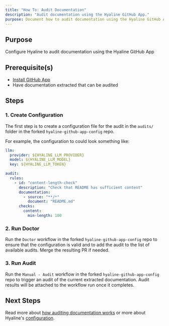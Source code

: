 ```yaml
---
title: "How To: Audit Documentation"
description: "Audit documentation using the Hyaline GitHub App."
purpose: Document how to audit documentation using the Hyaline GitHub App
---
```

## Purpose
Configure Hyaline to audit documentation using the Hyaline GitHub App

## Prerequisite(s)
- [Install GitHub App](./install-github-app.md)
- Have documentation extracted that can be audited

## Steps

### 1. Create Configuration
The first step is to create a configuration file for the audit in the `audits/` folder in the forked `hyaline-github-app-config` repo.

For example, the configuration to could look something like:

```yml
llm:
  provider: ${HYALINE_LLM_PROVIDER}
  model: ${HYALINE_LLM_MODEL}
  key: ${HYALINE_LLM_TOKEN}

audit:
  rules:
    - id: "content-length-check"
      description: "Check that README has sufficient content"
      documentation:
        - source: "**/*"
          document: "README.md"
      checks:
        content:
          min-length: 100
```

### 2. Run Doctor
Run the `Doctor` workflow in the forked `hyaline-github-app-config` repo to ensure that the configuration is valid and to add the audit to the list of available audits. Merge the resulting PR if needed.

### 3. Run Audit
Run the `Manual - Audit` workflow in the forked `hyaline-github-app-config` repo to trigger an audit of the current extracted documentation. Audit results will be attached to the workflow run once it completes.

## Next Steps
Read more about [how auditing documentation works](../explanation/audit.md) or more about Hyaline's [configuration](../reference/config.md).